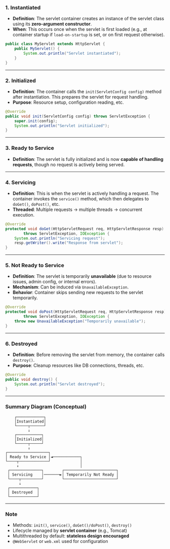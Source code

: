 ### 1. **Instantiated**

* **Definition**: The servlet container creates an instance of the servlet class using its **zero-argument constructor**.
* **When**: This occurs once when the servlet is first loaded (e.g., at container startup if `load-on-startup` is set, or on first request otherwise).

```java
public class MyServlet extends HttpServlet {
    public MyServlet() {
        System.out.println("Servlet instantiated");
    }
}
```

---

### 2. **Initialized**

* **Definition**: The container calls the `init(ServletConfig config)` method after instantiation. This prepares the servlet for request handling.
* **Purpose**: Resource setup, configuration reading, etc.

```java
@Override
public void init(ServletConfig config) throws ServletException {
    super.init(config);
    System.out.println("Servlet initialized");
}
```

---

### 3. **Ready to Service**

* **Definition**: The servlet is fully initialized and is now **capable of handling requests**, though no request is actively being served.

---

### 4. **Servicing**

* **Definition**: This is when the servlet is actively handling a request. The container invokes the `service()` method, which then delegates to `doGet()`, `doPost()`, etc.
* **Threaded**: Multiple requests → multiple threads → concurrent execution.

```java
@Override
protected void doGet(HttpServletRequest req, HttpServletResponse resp)
        throws ServletException, IOException {
    System.out.println("Servicing request");
    resp.getWriter().write("Response from servlet");
}
```

---

### 5. **Not Ready to Service**

* **Definition**: The servlet is temporarily **unavailable** (due to resource issues, admin config, or internal errors).
* **Mechanism**: Can be induced via `UnavailableException`.
* **Behavior**: Container skips sending new requests to the servlet temporarily.

```java
@Override
protected void doPost(HttpServletRequest req, HttpServletResponse resp)
        throws ServletException, IOException {
    throw new UnavailableException("Temporarily unavailable");
}
```

---

### 6. **Destroyed**

* **Definition**: Before removing the servlet from memory, the container calls `destroy()`.
* **Purpose**: Cleanup resources like DB connections, threads, etc.

```java
@Override
public void destroy() {
    System.out.println("Servlet destroyed");
}
```

---

### Summary Diagram (Conceptual)

```
    ┌────────────┐
    │Instantiated│
    └─────┬──────┘
          ↓
    ┌───────────┐
    │Initialized│
    └─────┬─────┘
          ↓
┌──────────────────┐
│ Ready to Service │◄────────────┐
└────┬─────────────┘             │
     ↓                           │
 ┌──────────────┐        ┌───────────────────────┐
 │ Servicing    │───────►│ Temporarily Not Ready │
 └────┬─────────┘        └───────────────────────┘
      ↓
 ┌────────────┐
 │ Destroyed  │
 └────────────┘
```

---

### Note

* Methods: `init()`, `service()`, `doGet()/doPost()`, `destroy()`
* Lifecycle managed by **servlet container** (e.g., Tomcat)
* Multithreaded by default: **stateless design encouraged**
* `@WebServlet` or `web.xml` used for configuration
